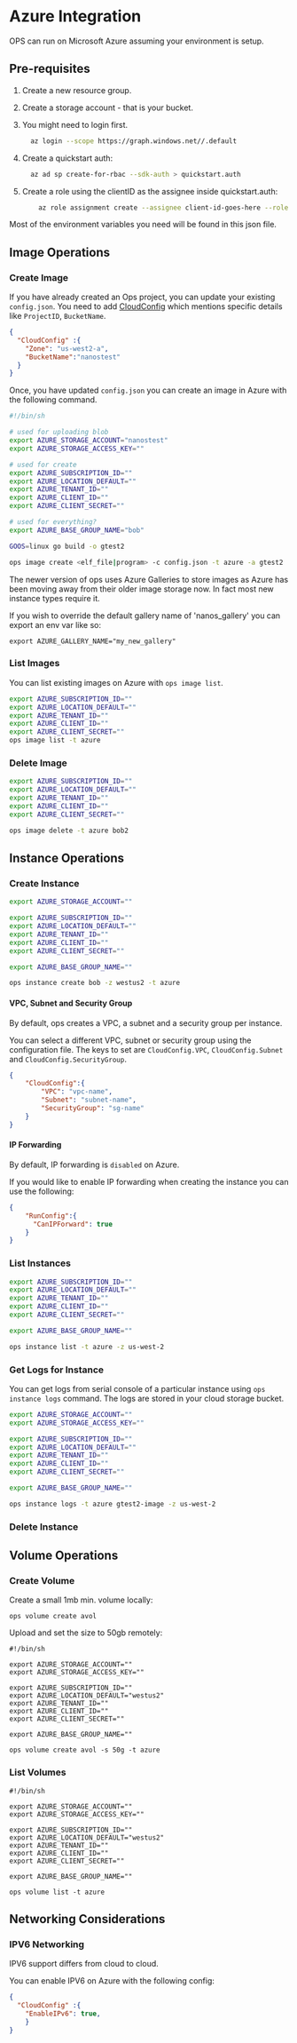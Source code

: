 Azure Integration
========================

OPS can run on Microsoft Azure assuming your environment is setup.

## Pre-requisites

1. Create a new resource group.
2. Create a storage account - that is your bucket.
3. You might need to login first.

    ```sh
      az login --scope https://graph.windows.net//.default
    ```

4. Create a quickstart auth:

    ```sh
      az ad sp create-for-rbac --sdk-auth > quickstart.auth
    ```

5. Create a role using the clientID as the assignee inside quickstart.auth:

    ```sh
        az role assignment create --assignee client-id-goes-here --role Contributor --scope /subscriptions/sub-id-goes-here/resourceGroups/resource-group-name
    ```

Most of the environment variables you need will be found in this json file.

## Image Operations
### Create Image

If you have already created an Ops project, you can update your existing `config.json`.
You need to add [CloudConfig](configuration.md#cloudconfig) which mentions specific details like `ProjectID`, `BucketName`.

```json
{
  "CloudConfig" :{
    "Zone": "us-west2-a",
    "BucketName":"nanostest"
  }
}
```

Once, you have updated `config.json` you can create an image in Azure with the following command.

```sh
#!/bin/sh

# used for uploading blob
export AZURE_STORAGE_ACCOUNT="nanostest"
export AZURE_STORAGE_ACCESS_KEY=""

# used for create
export AZURE_SUBSCRIPTION_ID=""
export AZURE_LOCATION_DEFAULT=""
export AZURE_TENANT_ID=""
export AZURE_CLIENT_ID=""
export AZURE_CLIENT_SECRET=""

# used for everything?
export AZURE_BASE_GROUP_NAME="bob"

GOOS=linux go build -o gtest2

ops image create <elf_file|program> -c config.json -t azure -a gtest2
```

The newer version of ops uses Azure Galleries to store images as Azure
has been moving away from their older image storage now. In fact most
new instance types require it.

If you wish to override the default gallery name of 'nanos_gallery' you
can export an env var like so:

```
export AZURE_GALLERY_NAME="my_new_gallery"
```

### List Images

You can list existing images on Azure with `ops image list`.

```sh
export AZURE_SUBSCRIPTION_ID=""
export AZURE_LOCATION_DEFAULT=""
export AZURE_TENANT_ID=""
export AZURE_CLIENT_ID=""
export AZURE_CLIENT_SECRET=""
ops image list -t azure
```

### Delete Image

```sh
export AZURE_SUBSCRIPTION_ID=""
export AZURE_LOCATION_DEFAULT=""
export AZURE_TENANT_ID=""
export AZURE_CLIENT_ID=""
export AZURE_CLIENT_SECRET=""

ops image delete -t azure bob2
```

## Instance Operations
### Create Instance

```sh
export AZURE_STORAGE_ACCOUNT=""

export AZURE_SUBSCRIPTION_ID=""
export AZURE_LOCATION_DEFAULT=""
export AZURE_TENANT_ID=""
export AZURE_CLIENT_ID=""
export AZURE_CLIENT_SECRET=""

export AZURE_BASE_GROUP_NAME=""

ops instance create bob -z westus2 -t azure
```

#### VPC, Subnet and Security Group

By default, ops creates a VPC, a subnet and a security group per instance.

You can select a different VPC, subnet or security group using the configuration file. The keys to set are `CloudConfig.VPC`, `CloudConfig.Subnet` and `CloudConfig.SecurityGroup`.
```json
{
    "CloudConfig":{
        "VPC": "vpc-name",
        "Subnet": "subnet-name",
        "SecurityGroup": "sg-name"
    }
}
```

#### IP Forwarding

By default, IP forwarding is `disabled` on Azure.

If you would like to enable IP forwarding when creating the instance you can use the following:

```json
{
    "RunConfig":{
      "CanIPForward": true
    }
}
```

### List Instances

```sh
export AZURE_SUBSCRIPTION_ID=""
export AZURE_LOCATION_DEFAULT=""
export AZURE_TENANT_ID=""
export AZURE_CLIENT_ID=""
export AZURE_CLIENT_SECRET=""

export AZURE_BASE_GROUP_NAME=""

ops instance list -t azure -z us-west-2
```

### Get Logs for Instance

You can get logs from serial console of a particular instance using `ops instance logs` command.
The logs are stored in your cloud storage bucket.

```sh
export AZURE_STORAGE_ACCOUNT=""
export AZURE_STORAGE_ACCESS_KEY=""

export AZURE_SUBSCRIPTION_ID=""
export AZURE_LOCATION_DEFAULT=""
export AZURE_TENANT_ID=""
export AZURE_CLIENT_ID=""
export AZURE_CLIENT_SECRET=""

export AZURE_BASE_GROUP_NAME=""

ops instance logs -t azure gtest2-image -z us-west-2
```

### Delete Instance

## Volume Operations
### Create Volume

Create a small 1mb min. volume locally:
```
ops volume create avol
```

Upload and set the size to 50gb remotely:
```
#!/bin/sh

export AZURE_STORAGE_ACCOUNT=""
export AZURE_STORAGE_ACCESS_KEY=""

export AZURE_SUBSCRIPTION_ID=""
export AZURE_LOCATION_DEFAULT="westus2"
export AZURE_TENANT_ID=""
export AZURE_CLIENT_ID=""
export AZURE_CLIENT_SECRET=""

export AZURE_BASE_GROUP_NAME=""

ops volume create avol -s 50g -t azure
```

### List Volumes

```
#!/bin/sh

export AZURE_STORAGE_ACCOUNT=""
export AZURE_STORAGE_ACCESS_KEY=""

export AZURE_SUBSCRIPTION_ID=""
export AZURE_LOCATION_DEFAULT="westus2"
export AZURE_TENANT_ID=""
export AZURE_CLIENT_ID=""
export AZURE_CLIENT_SECRET=""

export AZURE_BASE_GROUP_NAME=""

ops volume list -t azure
```

## Networking Considerations

### IPV6 Networking

IPV6 support differs from cloud to cloud.

You can enable IPV6 on Azure with the following config:

```json
{
  "CloudConfig" :{
    "EnableIPv6": true,
    }
}
```
